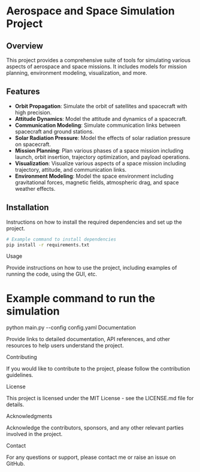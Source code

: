 # Aerospace and Space Simulation Project

## Overview
This project provides a comprehensive suite of tools for simulating various aspects of aerospace and space missions. It includes models for mission planning, environment modeling, visualization, and more.

## Features
- **Orbit Propagation**: Simulate the orbit of satellites and spacecraft with high precision.
- **Attitude Dynamics**: Model the attitude and dynamics of a spacecraft.
- **Communication Modeling**: Simulate communication links between spacecraft and ground stations.
- **Solar Radiation Pressure**: Model the effects of solar radiation pressure on spacecraft.
- **Mission Planning**: Plan various phases of a space mission including launch, orbit insertion, trajectory optimization, and payload operations.
- **Visualization**: Visualize various aspects of a space mission including trajectory, attitude, and communication links.
- **Environment Modeling**: Model the space environment including gravitational forces, magnetic fields, atmospheric drag, and space weather effects.

## Installation
Instructions on how to install the required dependencies and set up the project.

```bash
# Example command to install dependencies
pip install -r requirements.txt
```
Usage

Provide instructions on how to use the project, including examples of running the code, using the GUI, etc.

# Example command to run the simulation
python main.py --config config.yaml
Documentation

Provide links to detailed documentation, API references, and other resources to help users understand the project.

Contributing

If you would like to contribute to the project, please follow the contribution guidelines.

License

This project is licensed under the MIT License - see the LICENSE.md file for details.

Acknowledgments

Acknowledge the contributors, sponsors, and any other relevant parties involved in the project.

Contact

For any questions or support, please contact me or raise an issue on GitHub.
